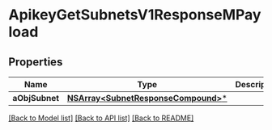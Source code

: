 # ApikeyGetSubnetsV1ResponseMPayload

## Properties
Name | Type | Description | Notes
------------ | ------------- | ------------- | -------------
**aObjSubnet** | [**NSArray&lt;SubnetResponseCompound&gt;***](SubnetResponseCompound.md) |  | 

[[Back to Model list]](../README.md#documentation-for-models) [[Back to API list]](../README.md#documentation-for-api-endpoints) [[Back to README]](../README.md)


